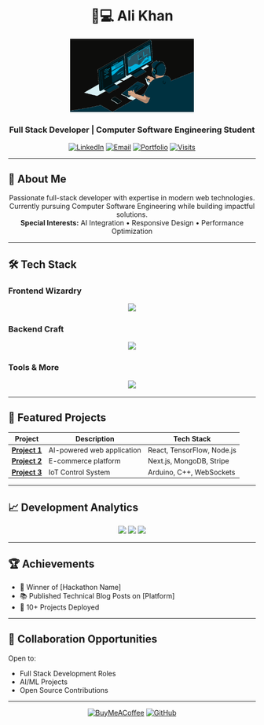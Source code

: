 <div align="center">

<!-- Hero Section -->
# 👨💻 Ali Khan 
<img src="https://raw.githubusercontent.com/Potential17/Potential17/master/user%20(2).gif" width="50%">
  
### Full Stack Developer | Computer Software Engineering Student

[![LinkedIn](https://img.shields.io/badge/LinkedIn-Connect-blue?style=for-the-badge&logo=linkedin)](https://linkedin.com/in/alikhan-devs)
[![Email](https://img.shields.io/badge/Gmail-D14836?style=for-the-badge&logo=gmail&logoColor=white)](mailto:alikha9327224@gmail.com)
[![Portfolio](https://img.shields.io/badge/Portfolio-%23000000.svg?style=for-the-badge&logo=firefox&logoColor=#FF7139)](https://your-portfolio.com)
[![Visits](https://komarev.com/ghpvc/?username=AliKhan-Devs&color=blue&label=Profile+Views)](https://github.com/AliKhan-Devs)

</div>

---

## 🚀 About Me
<p align="center">
  Passionate full-stack developer with expertise in modern web technologies.<br>
  Currently pursuing Computer Software Engineering while building impactful solutions.<br>
  <strong>Special Interests:</strong> AI Integration • Responsive Design • Performance Optimization
</p>

---

## 🛠️ Tech Stack

### Frontend Wizardry
<p align="center">
  <img src="https://skillicons.dev/icons?i=html,css,tailwind,js,ts,react,next,redux,threejs" />
</p>

### Backend Craft
<p align="center">
  <img src="https://skillicons.dev/icons?i=nodejs,express,mongodb,mysql,python,tensorflow" />
</p>

### Tools & More
<p align="center">
  <img src="https://skillicons.dev/icons?i=cpp,c,arduino,git,github,aws,docker" />
</p>

---

## 🌟 Featured Projects

<div align="center">

| Project | Description | Tech Stack |
|---------|-------------|------------|
| **[Project 1](link)** | AI-powered web application | React, TensorFlow, Node.js |
| **[Project 2](link)** | E-commerce platform | Next.js, MongoDB, Stripe |
| **[Project 3](link)** | IoT Control System | Arduino, C++, WebSockets |

</div>

---

## 📈 Development Analytics

<div align="center">

![](https://github-readme-stats.vercel.app/api?username=AliKhan-Devs&theme=dark&show_icons=true)
![](https://github-readme-streak-stats.herokuapp.com/?user=AliKhan-Devs&theme=dark)
![](https://github-readme-stats.vercel.app/api/top-langs/?username=AliKhan-Devs&theme=dark&layout=compact)

</div>

---

## 🏆 Achievements
- 🥇 Winner of [Hackathon Name]
- 📚 Published Technical Blog Posts on [Platform]
- 🚀 10+ Projects Deployed

---

## 🤝 Collaboration Opportunities
Open to:
- Full Stack Development Roles
- AI/ML Projects
- Open Source Contributions

---

<div align="center">

[![BuyMeACoffee](https://img.shields.io/badge/Buy%20Me%20a%20Coffee-ffdd00?style=for-the-badge&logo=buy-me-a-coffee&logoColor=black)](https://buymeacoffee.com/AliKhan.Devs)
[![GitHub](https://img.shields.io/badge/Explore_My_Work-100000?style=for-the-badge&logo=github&logoColor=white)](https://github.com/AliKhan-Devs?tab=repositories)

</div>
